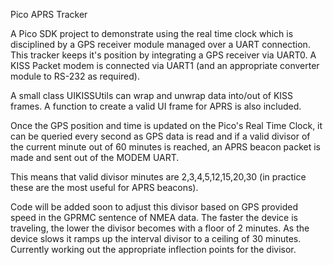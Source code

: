 Pico APRS Tracker

A Pico SDK project to demonstrate using the real time clock which is disciplined by a GPS receiver module managed over a UART connection. This tracker keeps it's position by integrating a GPS receiver via UART0.  A KISS Packet modem is connected via UART1 (and an appropriate converter module to RS-232 as required).

A small class UIKISSUtils can wrap and unwrap data into/out of KISS frames.  A function to create a valid UI frame for APRS is also included.

Once the GPS position and time is updated on the Pico's Real Time Clock, it can be queried every second as GPS data is read and if a valid divisor of the current minute out of 60 minutes is reached, an APRS beacon packet is made and sent out of the MODEM UART.

This means that valid divisor minutes are 2,3,4,5,12,15,20,30 (in practice these are the most useful for APRS beacons).

Code will be added soon to adjust this divisor based on GPS provided speed in the GPRMC sentence of NMEA data.  The faster the device is traveling, the lower the divisor becomes with a floor of 2 minutes.  As the device slows it ramps up the interval divisor to a ceiling of 30 minutes.  Currently working out the appropriate inflection points for the divisor. 
